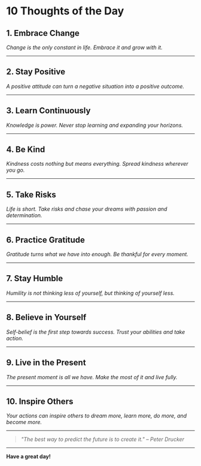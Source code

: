 # 10 Thoughts of the Day

## 1. Embrace Change
*Change is the only constant in life. Embrace it and grow with it.*

---

## 2. Stay Positive
*A positive attitude can turn a negative situation into a positive outcome.*

---

## 3. Learn Continuously
*Knowledge is power. Never stop learning and expanding your horizons.*

---

## 4. Be Kind
*Kindness costs nothing but means everything. Spread kindness wherever you go.*

---

## 5. Take Risks
*Life is short. Take risks and chase your dreams with passion and determination.*

---

## 6. Practice Gratitude
*Gratitude turns what we have into enough. Be thankful for every moment.*

---

## 7. Stay Humble
*Humility is not thinking less of yourself, but thinking of yourself less.*

---

## 8. Believe in Yourself
*Self-belief is the first step towards success. Trust your abilities and take action.*

---

## 9. Live in the Present
*The present moment is all we have. Make the most of it and live fully.*

---

## 10. Inspire Others
*Your actions can inspire others to dream more, learn more, do more, and become more.*

---

> *"The best way to predict the future is to create it." – Peter Drucker*

---

**Have a great day!**
